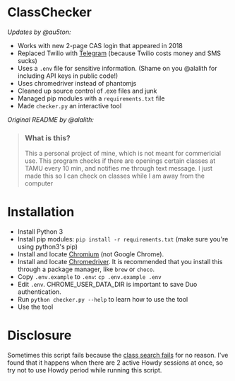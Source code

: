 # ClassChecker

_Updates by @au5ton:_

- Works with new 2-page CAS login that appeared in 2018
- Replaced Twilio with [Telegram](https://telegram.org) (because Twilio costs money and SMS sucks)
- Uses a `.env` file for sensitive information. (Shame on you @alalith for including API keys in public code!)
- Uses chromedriver instead of phantomjs
- Cleaned up source control of .exe files and junk
- Managed pip modules with a `requirements.txt` file
- Made `checker.py` an interactive tool

_Original README by @alalith:_
> ### What is this?
> This a personal project of mine, which is not meant for commericial use. This program checks if there are openings certain classes at TAMU every 10 min, and notifies me through text message. I just made this so I can check on classes while I am away from the computer

# Installation
- Install Python 3
- Install pip modules: `pip install -r requirements.txt` (make sure you're using python3's pip)
- Install and locate [Chromium](https://www.chromium.org/getting-involved/download-chromium) (not Google Chrome).
- Install and locate [Chromedriver](http://chromedriver.chromium.org/downloads). It is recommended that you install this through a package manager, like `brew` or `choco`.
- Copy `.env.example` to `.env`: `cp .env.example .env`
- Edit `.env`. CHROME_USER_DATA_DIR is important to save Duo authentication.
- Run `python checker.py --help` to learn how to use the tool
- Use the tool

# Disclosure
Sometimes this script fails because the [class search fails](img/fail.png) for no reason. I've found that it happens when there are 2 active Howdy sessions at once, so try not to use Howdy period while running this script.
